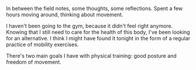 In between the field notes, some thoughts, some reflections.
Spent a few hours moving around, thinking about movement.

I haven't been going to the gym, because it didn't feel right anymore. Knowing that I still need to care for the health of this body, I've been looking for an alternative. I think I might have found it tonight in the form of a regular practice of mobility exercises. 

There's two main goals I have with physical training: good posture and freedom of movement. 


